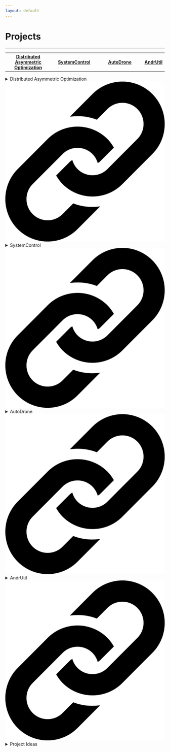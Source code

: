 ```yaml
---
layout: default
---
```


Projects
=====

<hr>

<table style="width: 100%">
  <tr>
    <th style="width:30%; text-align: center"><a href="https://github.com/AndrewTFesta/island_influence">Distributed Asymmetric Optimization</a></th>
    <th style="width:30%; text-align: center"><a href="https://github.com/AndrewTFesta/SystemControl">SystemControl</a></th>
    <th style="width:30%; text-align: center"><a href="https://github.com/AndrewTFesta/AutoDrone">AutoDrone</a></th>
    <th style="width:30%; text-align: center"><a href="https://github.com/AndrewTFesta/AndrUtil">AndrUtil</a></th>
  </tr>
</table>

<details class="project">
<summary>
Distributed Asymmetric Optimization <a href="https://github.com/AndrewTFesta/island_influence"><img class="codelink" src="assets/images/link.png" alt="Link to code"></a>
</summary>

<div>
This code was developed in support of research done on multiagent learning in cooperative asymmetric context.

<ul>
<li><a href="docs/pubs/raim___gecco.pdf">Reinforcing Inter-Class Dependencies in the Asymmetric Island Model</a></li>
<li><a href="docs/pubs/influence_focused_learning___aamas.pdf">Influence-focused Asymmetric Island Model</a></li>
</ul>

<p>
Multiagent learning allows agents to learn cooperative behaviors necessary to accomplish team objectives. However, coordination requires agents to learn diverse behaviors that work well as part of a team, a task made more difficult by all agents simultaneously learning their own individual behaviors. This is made more challenging when there are multiple classes of asymmetric agents in the system with differing capabilities that work together as a team.
</p>

<p>
The Asymmetric Island Model alleviates these difficulties by simultaneously optimizing for class-specific and team-wide behaviors as independent processes that enable agents to discover and refine optimal joint-behaviors. However, agents learn to optimize agent-specific behaviors in isolation from other agent classes, leading them to learn egocentric behaviors that are potentially suboptimal when paired with other agent classes.
</p>

<p>
This work introduces Reinforced Asymmetric Island Model (RAIM), a framework for explicitly reinforcing closely dependent inter-class agent behaviors. When optimizing the class-specific behaviors, agents learn alongside stationary representations of other classes, allowing them to efficiently optimize class-specific behaviors that are conditioned on the expectation of the behaviors of the complementary agent classes. Experiments in an asymmetric harvest environment highlight the effectiveness of our method in learning robust inter-agent behaviors that can adapt to diverse environment dynamics.
</p>

</div>
</details>

<details class="project">
<summary>
SystemControl <a href="https://github.com/AndrewTFesta/SystemControl"><img class="codelink" src="assets/images/link.png" alt="Link to code"></a>
</summary>

<div>

<p>
A release has been created for the code related to my thesis at RIT, <a href="docs/pubs/Data_Representation_for_Motor_Imagery_Classification.pdf"><em>Data Representation for Motor Imagery Classification</em></a>. The release in support of this publication is linked at the top of the README in the link repo.
</p>

<p>
The original intent had been to create and explore a system that allowed a person to use their mind to control a character in a simple 3d environment. I had played WoW with some regularity through middle school and parts of high school, and the company my mom worked for (eXp) had all their offices in a virtual, online environment. An effective brain-controlled interface seemed to be the best option for an intuitive control interface. Current methods tend to be anything but intuitive, however. Turn left by focusing more and turn right by calming your mind? You may be able to train your mind to perform those tasks on demand, but that is anything but intuitive.
</p>

<h3>Intuitive Control Interface</h3>

<ul>
<li>speech commands</li>
<li>thought processes</li>
<li>play game and learning to react</li>
<li>what is intuitive? natural reactions to external stimuli</li>
</ul>

<h3>Other Uses for EEG</h3>

<p>
Some quick and rough ideas regarding potential effective and appropriate uses for EEG data, gleaned from this work..
</p>

<h4>Expert Evaluation using EEG</h4>

<!--
A point that cannot be emphasized enough is there is no substitute for clean data. The age-old adage is once again proven correct: garbage in means garbage out. This holds particularly true in domains where the data is inherently dirty and difficult to work with. While ideally this data would be collected as cleanly as possible, post-processing is possible which is able to isolate the signal from the noise after it has been recorded. The work of this research took several steps to perform this data cleaning, including filtering out specific frequency ranges; However, the issue of identifying artifacts in the data was not addressed.

Normally, this task would be undertaken by a subject-matter expert who would mark bad regions of the data stream for removal. Another approach is to consider that most EEG signals are non-Gaussian in nature, meaning that principal component analysis will likely not be an effective tool to separate the signals. Instead, it is possible to use independent component analysis to separate overlapping events, to remove line noise from the data [32], and to automatically detect artifacts that may be present due to muscle movement [12].
-->

<p>
A prevalent issue with just about all machine learning projects is the access to data. And not just any data, but *good* data. After all: *Garbage in, garbage out.* However, it's common, especially when working a new, unconventional project, to not have access to a lot of high quality data we can use to train out systems. And even if you do have data, it's dirty and unlabeled. 
</p>

<p>
One way to address this is to use labeling services, like [Amazon's Mechanical Turk](https://www.mturk.com/). Maybe you want to tag all images of planes for image detection and classification. Or maybe you want to tag the general sentiment of a piece of writing for sentiment analysis. Mechanical Turk can help with that by letting you hire people to label it for these desired characteristics. However, there's still no guarantee these human labelers will get it right. Partly because they are, after all, just human. And partially because they may just not have the necessary expertise to recognize some of the nuances of the task.
</p>

<p>
Other options include:
</p>

<ul>
<li>Generating training data as a starting point</li>
<li>Augmenting a smaller dataset with transformations of existing data</li>
<li>Manually labeling complex data yourself</li>
</ul>

<p>
But still there remains the issue of large amounts of high quality data. There may not be a holy grail, but we can still create new and better ways to address the task.
</p>

<p>
For this, we can look at using EEG, or other forms of biofeedback, to capture expert reactions to certain types of data. Similar to using EEG data for speech reconstruction, we first build a ground truth library for what a *reaction* looks like for the desired categories. For instance, if we want to classify between vehicles in images, we look at the EEG wave for when this expert recognizes an image matching this description. We then do this again for each type of vehicle. And finally, for images with no vehicles.
</p>

<p>
We could also do this as a pre-processing step. Cleaning is extremely challenging and time-consuming. Looking at brainwave patterns could lead towards an effective way of filtering good or bad data that is recognizable at a glance.  
</p>

<p>
Doing this, we can build up a well-labeled dataset for a lot of different forms of data. There likely will be issues that still require manual intervention, and there still exists the potential issues of either system or user failure. But it could be a quick and easy way to at least get started with some high-quality training data. With the additional benefit of then you can start to work on the model alongside collecting and labeling more data.
</p>

<ol>
<li>Irene Dowding, Stefan Haufe, and Michael Tangermann. Automatic classification of artifactual ica-components for artifact removal in eeg signals. Behavioral and brain functions : BBF, 7:30, 08 2011.</li>
<li>Ary Goldberger, Lus Amaral, Leon Glass, Jeffrey Hausdorff, Plamen Ivanov, Roger Mark, Joseph Mietus, George Moody, Chung-Kang Peng, and H. Stanley. Physiobank, physiotoolkit, and physionet: Components of a new research resource for complex physiologic signals. Circulation, 101:E215–20, 07 2000.</li>
<li>Iaki Iturrate, Luis Montesano, and Javier Minguez. Robot reinforcement learning using eeg-based reward signals. In IEEE International Conference on Robotics and Automation (ICRA), pages 4822–4829, 05 2010.</li>
<li>Scott Makeig, Anthony Bell, Tzyy-Ping Jung, and Terrence Sejnowski. Independent component analysis of electroencephalographic data. 8, 08 1996.</li>
<li>Dennis J. McFarland and Jonathan R. Wolpaw. Braincomputer interface use is a skill that user and system acquire together. PLOS Biology, 16(7):1–4, 07 2018</li>
<li>N. Al-Ghamdi, G. Al-Hudhud, M. Alzamel, and A. Al-Wabil. Trials and tribulations of bci control applications. In 2013 Science and Information Conference, pages 212–217, 2013.</li>
<li>Haider Hussein Alwasiti, Ishak Aris, and Adznan Bin Jantan. Brain computer interface design and applications: Challenges and future. In World Applied Science Journal, 2010.</li>
</ol>

<!--
<h4>Authentication Through EEG</h4>

<h3>Time series classification</h3>
<h4>Recurrent Neural Networks</h4>
<h4>Transformers</h4>
-->

</div>
</details>

<!--
<details class="project">
<summary>
SmartWoW <a href="https://github.com/AndrewTFesta/SmartWoW"><img class="codelink" src="assets/images/link.png" alt="Link to code"></a>
</summary>

<div>

</div>
</details>
-->

<details class="project">
<summary>
AutoDrone <a href="https://github.com/AndrewTFesta/AutoDrone"><img class="codelink" src="assets/images/link.png" alt="Link to code" ></a>
</summary>

<div>

The newest changes to my autonomous drone project is an replacing the flight controller stack with an RL-based, on-board flight controller. A pretrained agent is trained in AirSim to get a basic handle on controlling the motors. The agent is then transported to the RPi and continues training in the real-world.

</div>
</details>


<details class="project">
<summary>
AndrUtil <a href="https://github.com/AndrewTFesta/AndrUtil"><img class="codelink" src="assets/images/link.png" alt="Link to code"></a>
</summary>

<div>

<p>
The listener capabilities have been moved into a single module. Callback functions can now define an abstract signature taking a single argument that contains a dictionary of values. This allows for easier implementation of callbacks since all callback signatures are standardized.
</p>

</div>
</details>

<details class="project">
<summary>
Project Ideas
</summary>

<div>

<h3>Gesture Controlled Humanoid Robot</h3>
<h4>Imitation Exoskeleton</h4>
<h3>Low-Noise Flight Controller</h3>

<p>
Most low-cost solutions for autonomous drones rely on a set family of flight controllers - ardupilot, mavlink, simpleflight. These all control the motors directly, using a system of sensors and speed controllers to monitor and adjust the speed of each motor (pids, control theory). An issue with this is transferring flight controllers onto a new system. PIDs can help alleviate the transfer, but they still assume a relatively small amount of correction is needed. Instead, an agent can be trained to learn to control each motor independent of any additional control systems, leading to unique systems and capabilities in flight. The system is also more responsive as it was trained on a particular configuration and inherently takes into account slight defects that may occur during manufacturing (frame, motor, weight/balance).
</p>

<h3>Raspberry Pi Cluster</h3>

<ul>
<li>Horizontal training</li>
<li>Beowulf cluster</li>
</ul>

</div>
</details>
